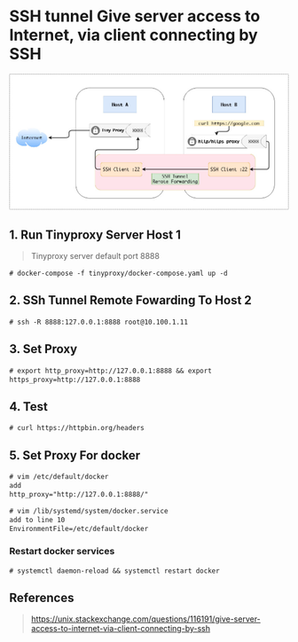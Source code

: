 # SSH tunnel Give server access to Internet, via client connecting by SSH

![Alt text](img/ssh-tunnel-proxy-to-internet.jpg)

## 1. Run Tinyproxy Server Host 1
> Tinyproxy server default port 8888

```
# docker-compose -f tinyproxy/docker-compose.yaml up -d
```

## 2. SSh Tunnel Remote Fowarding To Host 2
```
# ssh -R 8888:127.0.0.1:8888 root@10.100.1.11
```

## 3. Set Proxy
```
# export http_proxy=http://127.0.0.1:8888 && export https_proxy=http://127.0.0.1:8888
```

## 4. Test
```
# curl https://httpbin.org/headers
```

## 5. Set Proxy For docker
```
# vim /etc/default/docker
add 
http_proxy="http://127.0.0.1:8888/"
```

```
# vim /lib/systemd/system/docker.service
add to line 10
EnvironmentFile=/etc/default/docker
```

### Restart docker services
```
# systemctl daemon-reload && systemctl restart docker
```

## References
> https://unix.stackexchange.com/questions/116191/give-server-access-to-internet-via-client-connecting-by-ssh
